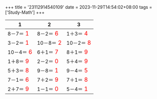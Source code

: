 +++ 
title = '23112914540109' 
date = 2023-11-29T14:54:02+08:00 
tags = ['Study-Math'] 
+++ 

1 | 2 | 3 
-- | -- | -- 
8－7＝<font color=red size=4> 1</font> | 8－2＝<font color=red size=4> 6</font> | 1＋3＝<font color=red size=4> 4</font> 
3－2＝<font color=red size=4> 1</font> | 10－8＝<font color=red size=4> 2</font> | 10－2＝<font color=red size=4> 8</font> 
10－4＝<font color=red size=4> 6</font> | 6＋1＝<font color=red size=4> 7</font> | 8＋1＝<font color=red size=4> 9</font> 
1＋8＝<font color=red size=4> 9</font> | 2－2＝<font color=red size=4> 0</font> | 5＋4＝<font color=red size=4> 9</font> 
5＋3＝<font color=red size=4> 8</font> | 9－8＝<font color=red size=4> 1</font> | 9－4＝<font color=red size=4> 5</font> 
7－1＝<font color=red size=4> 6</font> | 7＋2＝<font color=red size=4> 9</font> | 7＋1＝<font color=red size=4> 8</font> 
2＋7＝<font color=red size=4> 9</font> | 1－1＝<font color=red size=4> 0</font> | 5－4＝<font color=red size=4> 1</font> 

